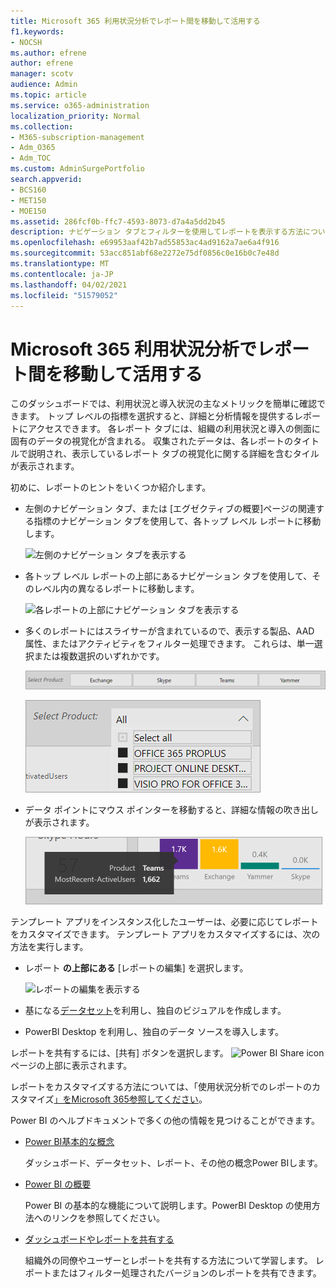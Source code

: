```yaml
---
title: Microsoft 365 利用状況分析でレポート間を移動して活用する
f1.keywords:
- NOCSH
ms.author: efrene
author: efrene
manager: scotv
audience: Admin
ms.topic: article
ms.service: o365-administration
localization_priority: Normal
ms.collection:
- M365-subscription-management
- Adm_O365
- Adm_TOC
ms.custom: AdminSurgePortfolio
search.appverid:
- BCS160
- MET150
- MOE150
ms.assetid: 286fcf0b-ffc7-4593-8073-d7a4a5dd2b45
description: ナビゲーション タブとフィルターを使用してレポートを表示する方法について学習します。
ms.openlocfilehash: e69953aaf42b7ad55853ac4ad9162a7ae6a4f916
ms.sourcegitcommit: 53acc851abf68e2272e75df0856c0e16b0c7e48d
ms.translationtype: MT
ms.contentlocale: ja-JP
ms.lasthandoff: 04/02/2021
ms.locfileid: "51579052"
---
```

# <a name="navigate-and-utilize-the-reports-in-microsoft-365-usage-analytics"></a>Microsoft 365 利用状況分析でレポート間を移動して活用する

このダッシュボードでは、利用状況と導入状況の主なメトリックを簡単に確認できます。 トップ レベルの指標を選択すると、詳細と分析情報を提供するレポートにアクセスできます。 各レポート タブには、組織の利用状況と導入の側面に固有のデータの視覚化が含まれる。 収集されたデータは、各レポートのタイトルで説明され、表示しているレポート タブの視覚化に関する詳細を含むタイルが表示されます。

初めに、レポートのヒントをいくつか紹介します。

- 左側のナビゲーション タブ、または [エグゼクティブの概要]ページの関連する指標のナビゲーション タブを使用して、各トップ レベル レポートに移動します。

    ![左側のナビゲーション タブを表示する](../../media/navigate-usage-analytics1.png)

- 各トップ レベル レポートの上部にあるナビゲーション タブを使用して、そのレベル内の異なるレポートに移動します。

    ![各レポートの上部にナビゲーション タブを表示する](../../media/navigate-usage-analytics2.png)

- 多くのレポートにはスライサーが含まれているので、表示する製品、AAD 属性、またはアクティビティをフィルター処理できます。 これらは、単一選択または複数選択のいずれかです。

    ![スライサーを表示する](../../media/navigate-usage-analytics3.png)

    ![スライサーを表示する](../../media/navigate-usage-analytics4.png)


- データ ポイントにマウス ポインターを移動すると、詳細な情報の吹き出しが表示されます。

    ![ホバーの例を表示する](../../media/navigate-usage-analytics6.png)

テンプレート アプリをインスタンス化したユーザーは、必要に応じてレポートをカスタマイズできます。 テンプレート アプリをカスタマイズするには、次の方法を実行します。

- レポート **の上部にある** [レポートの編集] を選択します。

    ![レポートの編集を表示する](../../media/navigate-usage-analytics7.png)


- 基になる[データセット](usage-analytics-data-model.md)を利用し、独自のビジュアルを作成します。

- PowerBI Desktop を利用し、独自のデータ ソースを導入します。

レポートを共有するには、[共有] ボタンを選択します。 ![Power BI Share icon](../../media/dbb0569d-2013-4f9d-ab9d-d01b09631b92.png) ページの上部に表示されます。

レポートをカスタマイズする方法については、「使用状況分析でのレポートのカスタマイズ[」をMicrosoft 365参照してください](customize-reports.md)。

Power BI のヘルプドキュメントで多くの他の情報を見つけることができます。

- [Power BI基本的な概念](/power-bi/service-basic-concepts)

    ダッシュボード、データセット、レポート、その他の概念Power BIします。

- [Power BI の概要](/power-bi/service-get-started?wt.mc_id=O365_Reports_PBI_contentpack)

    Power BI の基本的な機能について説明します。PowerBI Desktop の使用方法へのリンクを参照してください。

- [ダッシュボードやレポートを共有する](/power-bi/service-share-dashboards)

    組織外の同僚やユーザーとレポートを共有する方法について学習します。 レポートまたはフィルター処理されたバージョンのレポートを共有できます。